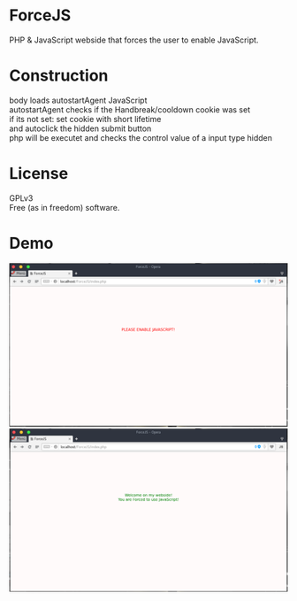 # ForceJS
PHP &amp; JavaScript webside that forces the user to enable JavaScript.

# Construction
body loads autostartAgent JavaScript <br>
autostartAgent checks if the Handbreak/cooldown cookie was set <br>
if its not set: set cookie with short lifetime <br>
and autoclick the hidden submit button <br>
php will be executet and checks the control value of a input type hidden <br>

# License
GPLv3 <br>
Free (as in freedom) software.<br>

# Demo
![ForceJS](/pic0.png?raw=true "Without JavaScript")
![ForceJS](/pic1.png?raw=true "With JavaScript")
